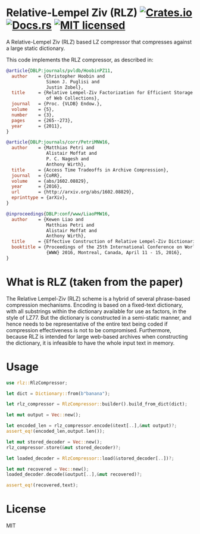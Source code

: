 # Relative-Lempel Ziv (RLZ) [![Crates.io][crates-badge]][crates-url] [![Docs.rs][docs-badge]][docs-rs] [![MIT licensed][mit-badge]][mit-url]

[crates-badge]: https://img.shields.io/crates/v/rbz.svg
[crates-url]: https://crates.io/crates/rbz
[mit-badge]: https://img.shields.io/badge/license-MIT-blue.svg
[mit-url]: https://opensource.org/licenses/MIT
[docs-rs]: https://docs.rs/rbz
[docs-badge]: https://img.shields.io/docsrs/rbz/0.1.0

A Relative-Lempel Ziv (RLZ) based LZ compressor that compresses against a large static dictionary.

This code implements the RLZ compressor, as described in:

```bibtex
@article{DBLP:journals/pvldb/HoobinPZ11,
  author    = {Christopher Hoobin and
               Simon J. Puglisi and
               Justin Zobel},
  title     = {Relative Lempel-Ziv Factorization for Efficient Storage and Retrieval
               of Web Collections},
  journal   = {Proc. {VLDB} Endow.},
  volume    = {5},
  number    = {3},
  pages     = {265--273},
  year      = {2011},
}
```

```bibtex
@article{DBLP:journals/corr/PetriMNW16,
  author    = {Matthias Petri and
               Alistair Moffat and
               P. C. Nagesh and
               Anthony Wirth},
  title     = {Access Time Tradeoffs in Archive Compression},
  journal   = {CoRR},
  volume    = {abs/1602.08829},
  year      = {2016},
  url       = {http://arxiv.org/abs/1602.08829},
  eprinttype = {arXiv},
}
```

```bibtex
@inproceedings{DBLP:conf/www/LiaoPMW16,
  author    = {Kewen Liao and
               Matthias Petri and
               Alistair Moffat and
               Anthony Wirth},
  title     = {Effective Construction of Relative Lempel-Ziv Dictionaries},
  booktitle = {Proceedings of the 25th International Conference on World Wide Web,
               {WWW} 2016, Montreal, Canada, April 11 - 15, 2016},
}
```


# What is RLZ (taken from the paper)

The Relative Lempel-Ziv (RLZ) scheme is a hybrid of several phrase-based compression mechanisms. Encoding is based on a fixed-text dictionary, with all substrings within the dictionary available for use as factors, in the style of LZ77. But the dictionary is constructed in a semi-static manner, and hence needs to be representative of the entire text being coded if compression effectiveness is not to be compromised. Furthermore, because
RLZ is intended for large web-based archives when constructing the dictionary, it is infeasible to have the whole input text in memory.

# Usage


```rust
use rlz::RlzCompressor;

let dict = Dictionary::from(b"banana");

let rlz_compressor = RlzCompressor::builder().build_from_dict(dict);

let mut output = Vec::new();

let encoded_len = rlz_compressor.encode(&text[..],&mut output)?;
assert_eq!(encoded_len,output.len());

let mut stored_decoder = Vec::new();
rlz_compressor.store(&mut stored_decoder)?;

let loaded_decoder = RlzCompressor::load(&stored_decoder[..])?;

let mut recovered = Vec::new();
loaded_decoder.decode(&output[..],&mut recovered)?;

assert_eq!(recovered,text);
```

# License

MIT
